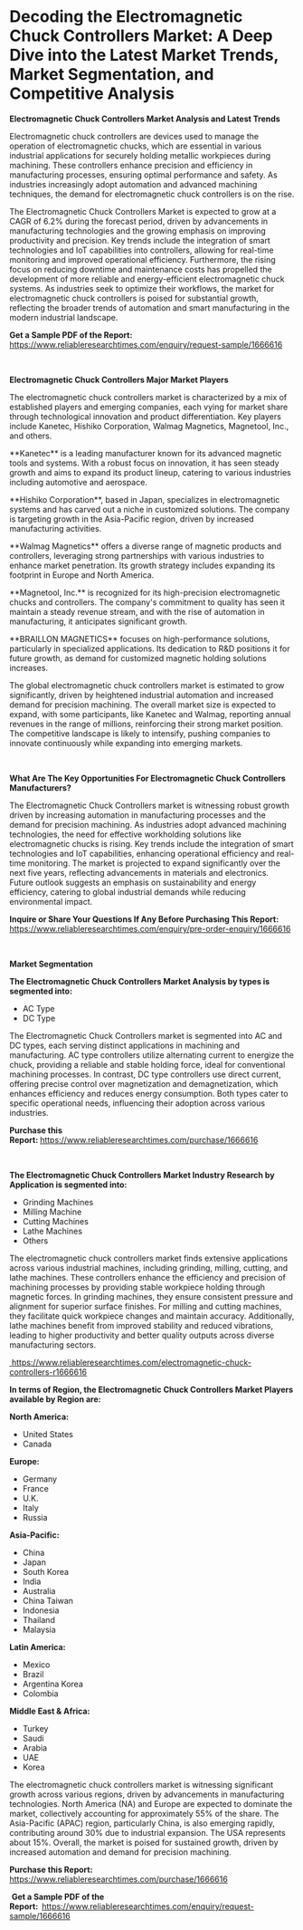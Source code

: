 <p><h1>Decoding the Electromagnetic Chuck Controllers Market: A Deep Dive into the Latest Market Trends, Market Segmentation, and Competitive Analysis</h1></p><p><strong>Electromagnetic Chuck Controllers Market Analysis and Latest Trends</strong></p>
<p><p>Electromagnetic chuck controllers are devices used to manage the operation of electromagnetic chucks, which are essential in various industrial applications for securely holding metallic workpieces during machining. These controllers enhance precision and efficiency in manufacturing processes, ensuring optimal performance and safety. As industries increasingly adopt automation and advanced machining techniques, the demand for electromagnetic chuck controllers is on the rise.</p><p>The Electromagnetic Chuck Controllers Market is expected to grow at a CAGR of 6.2% during the forecast period, driven by advancements in manufacturing technologies and the growing emphasis on improving productivity and precision. Key trends include the integration of smart technologies and IoT capabilities into controllers, allowing for real-time monitoring and improved operational efficiency. Furthermore, the rising focus on reducing downtime and maintenance costs has propelled the development of more reliable and energy-efficient electromagnetic chuck systems. As industries seek to optimize their workflows, the market for electromagnetic chuck controllers is poised for substantial growth, reflecting the broader trends of automation and smart manufacturing in the modern industrial landscape.</p></p>
<p><strong>Get a Sample PDF of the Report:&nbsp;</strong> <a href="https://www.reliableresearchtimes.com/enquiry/request-sample/1666616?utm_campaign=3081&utm_medium=2&utm_source=Github&utm_content=ia&utm_term=18042025&utm_id=electromagnetic-chuck-controllers">https://www.reliableresearchtimes.com/enquiry/request-sample/1666616</a></p>
<p>&nbsp;</p>
<p><strong>Electromagnetic Chuck Controllers Major Market Players</strong></p>
<p><p>The electromagnetic chuck controllers market is characterized by a mix of established players and emerging companies, each vying for market share through technological innovation and product differentiation. Key players include Kanetec, Hishiko Corporation, Walmag Magnetics, Magnetool, Inc., and others.</p><p>**Kanetec** is a leading manufacturer known for its advanced magnetic tools and systems. With a robust focus on innovation, it has seen steady growth and aims to expand its product lineup, catering to various industries including automotive and aerospace.</p><p>**Hishiko Corporation**, based in Japan, specializes in electromagnetic systems and has carved out a niche in customized solutions. The company is targeting growth in the Asia-Pacific region, driven by increased manufacturing activities.</p><p>**Walmag Magnetics** offers a diverse range of magnetic products and controllers, leveraging strong partnerships with various industries to enhance market penetration. Its growth strategy includes expanding its footprint in Europe and North America.</p><p>**Magnetool, Inc.** is recognized for its high-precision electromagnetic chucks and controllers. The company's commitment to quality has seen it maintain a steady revenue stream, and with the rise of automation in manufacturing, it anticipates significant growth.</p><p>**BRAILLON MAGNETICS** focuses on high-performance solutions, particularly in specialized applications. Its dedication to R&D positions it for future growth, as demand for customized magnetic holding solutions increases.</p><p>The global electromagnetic chuck controllers market is estimated to grow significantly, driven by heightened industrial automation and increased demand for precision machining. The overall market size is expected to expand, with some participants, like Kanetec and Walmag, reporting annual revenues in the range of millions, reinforcing their strong market position. The competitive landscape is likely to intensify, pushing companies to innovate continuously while expanding into emerging markets.</p></p>
<p>&nbsp;</p>
<p><strong>What Are The Key Opportunities For Electromagnetic Chuck Controllers Manufacturers?</strong></p>
<p><p>The Electromagnetic Chuck Controllers market is witnessing robust growth driven by increasing automation in manufacturing processes and the demand for precision machining. As industries adopt advanced machining technologies, the need for effective workholding solutions like electromagnetic chucks is rising. Key trends include the integration of smart technologies and IoT capabilities, enhancing operational efficiency and real-time monitoring. The market is projected to expand significantly over the next five years, reflecting advancements in materials and electronics. Future outlook suggests an emphasis on sustainability and energy efficiency, catering to global industrial demands while reducing environmental impact.</p></p>
<p><strong>Inquire or Share Your Questions If Any Before Purchasing This Report:</strong> <a href="https://www.reliableresearchtimes.com/enquiry/pre-order-enquiry/1666616?utm_campaign=3081&utm_medium=2&utm_source=Github&utm_content=ia&utm_term=18042025&utm_id=electromagnetic-chuck-controllers">https://www.reliableresearchtimes.com/enquiry/pre-order-enquiry/1666616</a></p>
<p>&nbsp;</p>
<p><strong>Market Segmentation</strong></p>
<p><strong>The Electromagnetic Chuck Controllers Market Analysis by types is segmented into:</strong></p>
<p><ul><li>AC Type</li><li>DC Type</li></ul></p>
<p><p>The Electromagnetic Chuck Controllers market is segmented into AC and DC types, each serving distinct applications in machining and manufacturing. AC type controllers utilize alternating current to energize the chuck, providing a reliable and stable holding force, ideal for conventional machining processes. In contrast, DC type controllers use direct current, offering precise control over magnetization and demagnetization, which enhances efficiency and reduces energy consumption. Both types cater to specific operational needs, influencing their adoption across various industries.</p></p>
<p><strong>Purchase this Report:&nbsp;</strong><a href="https://www.reliableresearchtimes.com/purchase/1666616?utm_campaign=3081&utm_medium=2&utm_source=Github&utm_content=ia&utm_term=18042025&utm_id=electromagnetic-chuck-controllers">https://www.reliableresearchtimes.com/purchase/1666616</a></p>
<p>&nbsp;</p>
<p><strong>The Electromagnetic Chuck Controllers Market Industry Research by Application is segmented into:</strong></p>
<p><ul><li>Grinding Machines</li><li>Milling Machine</li><li>Cutting Machines</li><li>Lathe Machines</li><li>Others</li></ul></p>
<p><p>The electromagnetic chuck controllers market finds extensive applications across various industrial machines, including grinding, milling, cutting, and lathe machines. These controllers enhance the efficiency and precision of machining processes by providing stable workpiece holding through magnetic forces. In grinding machines, they ensure consistent pressure and alignment for superior surface finishes. For milling and cutting machines, they facilitate quick workpiece changes and maintain accuracy. Additionally, lathe machines benefit from improved stability and reduced vibrations, leading to higher productivity and better quality outputs across diverse manufacturing sectors.</p></p>
<p><a href="https://www.reliableresearchtimes.com/electromagnetic-chuck-controllers-r1666616?utm_campaign=3081&utm_medium=2&utm_source=Github&utm_content=ia&utm_term=18042025&utm_id=electromagnetic-chuck-controllers">&nbsp;https://www.reliableresearchtimes.com/electromagnetic-chuck-controllers-r1666616</a></p>
<p><strong>In terms of Region, the Electromagnetic Chuck Controllers Market Players available by Region are:</strong></p>
<p>
    <p> <strong> North America: </strong>
        <ul>
            <li>United States</li>
            <li>Canada</li>
        </ul>
        </p> 
    <p> <strong> Europe: </strong>
        <ul>
            <li>Germany</li>
            <li>France</li>
            <li>U.K.</li>
            <li>Italy</li>
            <li>Russia</li>
        </ul>
        </p> 
    <p> <strong> Asia-Pacific: </strong>
        <ul>
            <li>China</li>
            <li>Japan</li>
            <li>South Korea</li>
            <li>India</li>
            <li>Australia</li>
            <li>China Taiwan</li>
            <li>Indonesia</li>
            <li>Thailand</li>
            <li>Malaysia</li>
        </ul>
        </p> 
    <p> <strong> Latin America: </strong>
        <ul>
            <li>Mexico</li>
            <li>Brazil</li>
            <li>Argentina Korea</li>
            <li>Colombia</li>
        </ul>
        </p> 
    <p> <strong> Middle East & Africa: </strong>
        <ul>
            <li>Turkey</li>
            <li>Saudi</li>
            <li>Arabia</li>
            <li>UAE</li>
            <li>Korea</li>
        </ul>
    </p>
    </p>
<p><p>The electromagnetic chuck controllers market is witnessing significant growth across various regions, driven by advancements in manufacturing technologies. North America (NA) and Europe are expected to dominate the market, collectively accounting for approximately 55% of the share. The Asia-Pacific (APAC) region, particularly China, is also emerging rapidly, contributing around 30% due to industrial expansion. The USA represents about 15%. Overall, the market is poised for sustained growth, driven by increased automation and demand for precision machining.</p></p>
<p><strong>Purchase this Report: </strong><a href="https://www.reliableresearchtimes.com/purchase/1666616?utm_campaign=3081&utm_medium=2&utm_source=Github&utm_content=ia&utm_term=18042025&utm_id=electromagnetic-chuck-controllers">https://www.reliableresearchtimes.com/purchase/1666616</a></p>
<p>&nbsp;<strong>Get a Sample PDF of the Report:&nbsp;&nbsp;</strong><a href="https://www.reliableresearchtimes.com/enquiry/request-sample/1666616?utm_campaign=3081&utm_medium=2&utm_source=Github&utm_content=ia&utm_term=18042025&utm_id=electromagnetic-chuck-controllers">https://www.reliableresearchtimes.com/enquiry/request-sample/1666616</a></p>
<p><strong></strong></p>
<p><p></p><p></p><p></p></p>